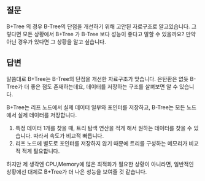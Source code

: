 ## 질문

B+Tree 의 경우 B-Tree의 단점을 개선하기 위해 고안된 자료구조로 알고있습니다. 그렇다면 모든 상황에서 B+Tree 가 B-Tree 보다 성능이 좋다고 말할 수 있을까요? 만약 아닌 경우가 있다면 그 상황을 알고 싶습니다.

## 답변

말씀대로 B+Tree는 B-Tree의 단점을 개선한 자료구조가 맞습니다. 은탄환은 없듯 B-Tree가 더 좋은 점도 존재하는데요, 데이터를 저장하는 구조를 살펴보면 알 수 있습니다.

B+Tree는 리프 노드에서 실제 데이터 일부와 포인터를 저장하고, B-Tree는 모든 노드에서 실제 데이터를 저장합니다.
1. 특정 데이터 1개를 찾을 때, 트리 탐색 연산을 적게 해서 원하는 데이터를 찾을 수 있습니다. 따라서 속도가 비교적 빠릅니다.
2. 리프 노드에 별도로 포인터를 저장하지 않기 때문에 트리를 구성하는 메모리가 비교적 적게 필요합니다.

하지만 제 생각엔 CPU,Memory에 많은 최적화가 필요한 상황이 아니라면, 일반적인 상황에선 대체로 B+Tree가 더 나은 성능을 보여줄 것 같습니다.